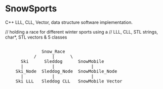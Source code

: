 # SnowSports
C++ LLL, CLL, Vector, data structure software implementation.

// holding a race for different winter sports using a
// LLL, CLL, STL strings, char*, STL vectors & 5 classes

<pre>         
              Snow_Race
           /      |      \
      Ski      Sleddog      SnowMobile
      |           |              |
    Ski_Node  Sleddog_Node  SnowMobile_Node
      |           |              |
    Ski_LLL   Sleddog_CLL   SnowMobile_Vector
</pre>
